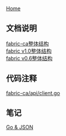 [Home](https://github.com/Agzs/Hyperledger/wiki)
## 文档说明
[fabric-ca整体结构](https://github.com/Agzs/Hyperledger/wiki/fabric-ca%E6%95%B4%E4%BD%93%E7%BB%93%E6%9E%84) <br>
[fabric v1.0整体结构](https://github.com/Agzs/Hyperledger/wiki/fabric-v1.0-%E6%95%B4%E4%BD%93%E7%BB%93%E6%9E%84) <br>
[fabric v0.6整体结构](https://github.com/Agzs/Hyperledger/wiki/fabric-v0.6-%E6%95%B4%E4%BD%93%E7%BB%93%E6%9E%84) <br>
## 代码注释
[fabric-ca/api/client.go](https://github.com/Agzs/Hyperledger/wiki/fabric-ca--api--client.go%E6%B3%A8%E9%87%8A)
## 笔记
[Go & JSON](https://github.com/Agzs/Hyperledger/wiki/go%E8%AF%AD%E8%A8%80-%E4%B8%8E-JSON)